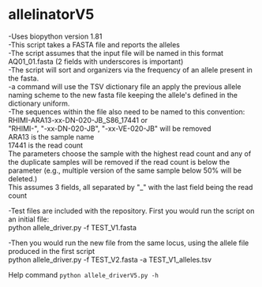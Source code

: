 # allelinatorV5
-Uses biopython version 1.81  
-This script takes a FASTA file and reports the alleles   
-The script assumes that the input file will be named in this format  
AQ01_01.fasta (2 fields with underscores is important)  
-The script will sort and organizers via the frequency of an allele present in the fasta.  
-a command will use the TSV dictionary file an apply the previous allele naming scheme to the new fasta file keeping the allele's defined in the dictionary uniform.   
-The sequences within the file also need to be named to this convention:  
 RHIMI-ARA13-xx-DN-020-JB_S86_17441 or   
"RHIMI-", "-xx-DN-020-JB", "-xx-VE-020-JB" will be removed  
 ARA13 is the sample name  
 17441 is the read count  
The parameters choose the sample with the highest read count and any of the duplicate samples will be removed if the read count is below the parameter (e.g., multiple version of the same sample below 50% will be deleted.)  
This assumes 3 fields, all separated by "_" with the last field being the read count  

-Test files are included with the repository. First you would run the script on an initial file:  
python allele_driver.py -f TEST_V1.fasta  
  
-Then you would run the new file from the same locus, using the allele file produced in the first script  
python allele_driver.py -f TEST_V2.fasta -a TEST_V1_alleles.tsv  
  
  
Help command `python allele_driverV5.py -h`
